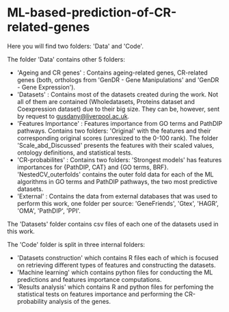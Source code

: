 # ML-based-prediction-of-CR-related-genes
Here you will find two folders: 'Data' and 'Code'.

The folder 'Data' contains other 5 folders:

 * 'Ageing and CR genes' : Contains ageing-related genes, CR-related genes (both, orthologs from 'GenDR - Gene Manipulations' and 'GenDR - Gene Expression').
 * 'Datasets'            : Contains most of the datasets created during the work. Not all of them are contained (Wholedatasets, Proteins dataset and Coexpression dataset) due to their big size. They can be, however, sent by request to gusdany@liverpool.ac.uk.
 * 'Features Importance' : Features importance from GO terms and PathDIP pathways. Contains two folders: 'Original' with the features and their corresponding original scores (unresized to the 0-100 rank). The folder 'Scale_abd_Discussed' presents the features with their scaled values, ontology definitions, and statistical tests.
 * 'CR-probabilites'     : Contains two folders: 'Strongest models' has features importances for {PathDIP, CAT} and {GO terms, BRF}. 'NestedCV_outerfolds' contains the outer fold data for each of the ML algorithms in GO terms and PathDIP pathways, the two most predictive datasets.
 * 'External'            : Contains the data from external databases that was used to perform this work, one folder per source: 'GeneFriends', 'Gtex', 'HAGR', 'OMA', 'PathDIP', 'PPI'.

The 'Datasets' folder contains csv files of each one of the datasets used in this work.

The 'Code' folder is split  in three internal folders: 
  * 'Datasets construction' which contains R files each of which is focused on retrieving different types of features and constructing the datasets.
  * 'Machine learning' which contains python files for conducting the ML predictions and features importance computations.
  * 'Results analysis' which contains R and python files for perfoming the statistical tests on features importance and performing the CR-probability analysis of the genes. 
  
